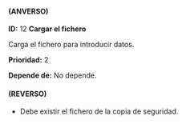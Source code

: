 #### (ANVERSO)
**ID:** 12 **Cargar el fichero**

Carga el fichero para introducir datos.

**Prioridad:** 2

**Depende de:**  No depende.

#### (REVERSO)
* Debe existir el fichero de la copia de seguridad.
